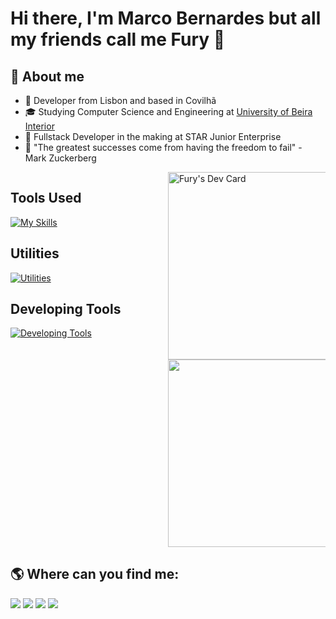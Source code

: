 # Hi there, I'm Marco Bernardes but all my friends call me Fury :rocket:

## :man: About me

- 🤔 Developer from Lisbon and based in Covilhã
- 🎓 Studying Computer Science and Engineering at [University of Beira Interior](https://www.ubi.pt)
- 💼 Fullstack Developer in the making at STAR Junior Enterprise
- 🌱 "The greatest successes come from having the freedom to fail" - Mark Zuckerberg

<div style="display: flex;">
    <div style="width: 50%;">
        <h2>Tools Used</h2>
        <a href="https://skillicons.dev/icons?i=py,java,mysql,kotlin,django,flask,spring,react,nodejs,express,html,css,js,jquery,firebase,c,wordpress,regex&perline=9">
            <img src="https://skillicons.dev/icons?i=py,java,mysql,kotlin,django,flask,spring,react,nodejs,express,html,css,js,jquery,firebase,c,wordpress,regex&perline=9" alt="My Skills">
        </a>
        <h2>Utilities</h2>
        <a href="https://skillicons.dev/icons?i=gcp,aws,arduino,raspberrypi,docker,postman">
            <img src="https://skillicons.dev/icons?i=gcp,aws,arduino,raspberrypi,docker,postman" alt="Utilities">
        </a>
        <h2>Developing Tools</h2>
        <a href="https://skillicons.dev/icons?i=vscode,idea,git,figma">
            <img src="https://skillicons.dev/icons?i=vscode,idea,git,figma" alt="Developing Tools">
        </a>
    </div>
    <div style="width: 50%;">
        <a href="https://app.daily.dev/Fury2K">
            <img src="https://api.daily.dev/devcards/7abab5c4eaf2448da2df1ff07f50b5e4.png?r=ugd" width="300" align="right" alt="Fury's Dev Card">
        </a>
        <div style="margin-top: 15px;">
            <a href="https://github.com/FuryCode-bit">
                <img src="https://github-readme-stats.vercel.app/api/top-langs/?username=FuryCode-bit&layout=compact&theme=dracula" width="300" align="right">
            </a>
        </div>
    </div>
</div>


## 🌎 Where can you find me:

<div> 
  <a href="https://www.youtube.com/#" target="_blank"><img src="https://img.shields.io/badge/YouTube-FF0000?style=for-the-badge&logo=youtube&logoColor=white" target="_blank"></a>
  <a href="https://instagram.com/#" target="_blank"><img src="https://img.shields.io/badge/-Instagram-%23E4405F?style=for-the-badge&logo=instagram&logoColor=white" target="_blank"></a>
  <a href="https://www.twitch.tv/#" target="_blank"><img src="https://img.shields.io/badge/Twitch-9146FF?style=for-the-badge&logo=twitch&logoColor=white" target="_blank"></a>
  <a href="https://www.linkedin.com/in/marco-bernardes-5b6a62198" target="_blank"><img src="https://img.shields.io/badge/-LinkedIn-%230077B5?style=for-the-badge&logo=linkedin&logoColor=white" target="_blank"></a> 
</div>
